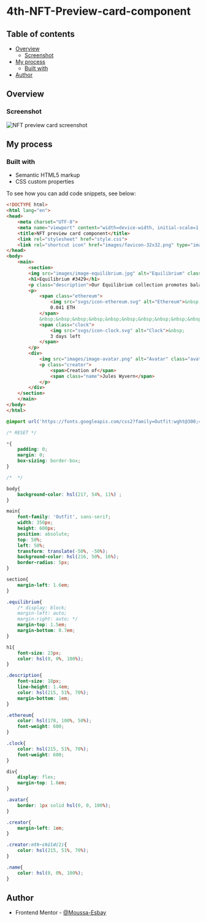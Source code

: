 # 4th-NFT-Preview-card-component
 
 ## Table of contents

- [Overview](#overview)
  - [Screenshot](#screenshot)
- [My process](#my-process)
  - [Built with](#built-with)
- [Author](#author)


## Overview

### Screenshot

![NFT preview card screenshot](https://github.com/Moussa-Esbay/Frontendmentor-Challenges/assets/137887050/a497321e-2815-46ff-992c-d2a1d57260d4)

## My process

### Built with

- Semantic HTML5 markup
- CSS custom properties


To see how you can add code snippets, see below:

```html
<!DOCTYPE html>
<html lang="en">
<head>
    <meta charset="UTF-8">
    <meta name="viewport" content="width=device-width, initial-scale=1.0">
    <title>NFT preview card component</title>
    <link rel="stylesheet" href="style.css">
    <link rel="shortcut icon" href="images/favicon-32x32.png" type="image/x-icon">
</head>
<body>
    <main>
        <section>
        <img src="images/image-equilibrium.jpg" alt="Equilibrium" class="equilibrium" width="300" height="300">
        <h1>Equilibrium #3429</h1>
        <p class="description">Our Equilibrium collection promotes balance and calm</p>
        <p>
            <span class="ethereum">
                <img src="svgs/icon-ethereum.svg" alt="Ethereum">&nbsp;
                0.041 ETH
            </span>
            &nbsp;&nbsp;&nbsp;&nbsp;&nbsp;&nbsp;&nbsp;&nbsp;&nbsp;&nbsp;&nbsp;&nbsp;&nbsp;&nbsp;&nbsp;&nbsp;&nbsp;&nbsp;&nbsp;&nbsp;&nbsp;&nbsp;&nbsp;&nbsp;&nbsp;&nbsp;&nbsp;&nbsp;
            <span class="clock">
                <img src="svgs/icon-clock.svg" alt="Clock">&nbsp;
                3 days left
            </span>
        </p>
        <div>
            <img src="images/image-avatar.png" alt="Avatar" class="avatar" width="35" height="35">
            <p class="creator">
                <span>Creation of</span> 
                <span class="name">Jules Wyvern</span>
            </p>
        </div>
    </section>
    </main>
</body>
</html>
```
```css
@import url('https://fonts.googleapis.com/css2?family=Outfit:wght@300;400;600&display=swap');

/* RESET */

*{
    padding: 0;
    margin: 0;
    box-sizing: border-box;
}

/*  */

body{
    background-color: hsl(217, 54%, 11%) ;
}

main{
    font-family: 'Outfit', sans-serif;
    width: 350px;
    height: 600px;
    position: absolute;
    top: 50%;
    left: 50%;
    transform: translate(-50%, -50%);
    background-color: hsl(216, 50%, 16%);
    border-radius: 5px;
}

section{
    margin-left: 1.6em;
}

.equilibrium{
    /* display: block;
    margin-left: auto;
    margin-right: auto; */
    margin-top: 1.5em;
    margin-bottom: 0.7em;
}

h1{
    font-size: 23px;
    color: hsl(0, 0%, 100%);
}

.description{
    font-size: 18px;
    line-height: 1.4em;
    color: hsl(215, 51%, 70%);
    margin-bottom: 1em;
}

.ethereum{
    color: hsl(178, 100%, 50%);
    font-weight: 600;
}

.clock{
    color: hsl(215, 51%, 70%);
    font-weight: 600;
}

div{
    display: flex;
    margin-top: 1.6em;
}

.avatar{
    border: 1px solid hsl(0, 0, 100%);
}

.creator{
    margin-left: 1em;
}

.creator:nth-child(2){
    color: hsl(215, 51%, 70%);
}

.name{
    color: hsl(0, 0%, 100%);
}


```

## Author

- Frontend Mentor - [@Moussa-Esbay](https://www.frontendmentor.io/profile/Moussa-Esbay)

